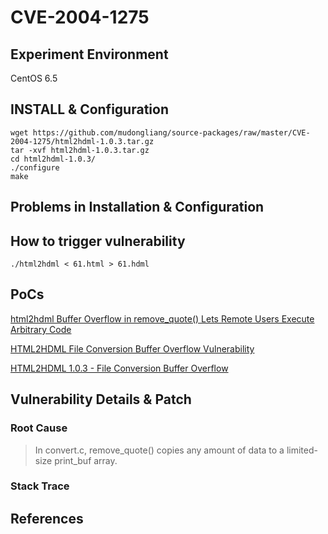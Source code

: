 # CVE-2004-1275

## Experiment Environment

CentOS 6.5

## INSTALL & Configuration

```
wget https://github.com/mudongliang/source-packages/raw/master/CVE-2004-1275/html2hdml-1.0.3.tar.gz
tar -xvf html2hdml-1.0.3.tar.gz 
cd html2hdml-1.0.3/
./configure
make
```

## Problems in Installation & Configuration

## How to trigger vulnerability

```
./html2hdml < 61.html > 61.hdml
```

## PoCs

[html2hdml Buffer Overflow in remove_quote() Lets Remote Users Execute Arbitrary Code](https://securitytracker.com/id/1012590)

[HTML2HDML File Conversion Buffer Overflow Vulnerability](https://www.securityfocus.com/bid/12003/exploit)

[HTML2HDML 1.0.3 - File Conversion Buffer Overflow](https://www.exploit-db.com/exploits/25011/)

## Vulnerability Details & Patch

### Root Cause

> In convert.c, remove_quote() copies any amount of data
> to a limited-size print_buf array.

### Stack Trace

## References
